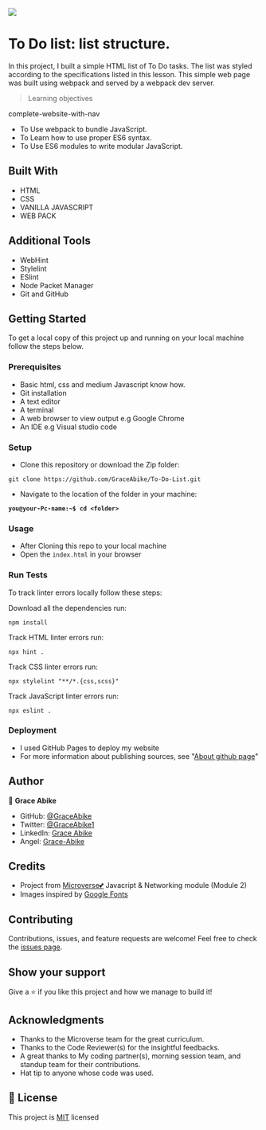 ![](https://img.shields.io/badge/Microverse-blueviolet)

# To Do list: list structure.
In this project, I built a simple HTML list of To Do tasks. The list was styled according to the specifications listed in this lesson. This simple web page was built using webpack and served by a webpack dev server.

> Learning objectives

complete-website-with-nav
- To Use webpack to bundle JavaScript.
- To Learn how to use proper ES6 syntax.
- To Use ES6 modules to write modular JavaScript.


## Built With

- HTML
- CSS
- VANILLA JAVASCRIPT
- WEB PACK

## Additional Tools

- WebHint
- Stylelint
- ESlint
- Node Packet Manager
- Git and GitHub

## Getting Started

To get a local copy of this project up and running on your local machine follow the steps below.

### Prerequisites

- Basic html, css and medium Javascript know how.
- Git installation
- A text editor
- A terminal
- A web browser to view output e.g Google Chrome
- An IDE e.g Visual studio code

### Setup

- Clone this repository or download the Zip folder:

```
git clone https://github.com/GraceAbike/To-Do-List.git
```

- Navigate to the location of the folder in your machine:

**`you@your-Pc-name:~$ cd <folder>`**

### Usage

- After Cloning this repo to your local machine
- Open the `index.html` in your browser

### Run Tests

To track linter errors locally follow these steps:

Download all the dependencies run:

```
npm install
```

Track HTML linter errors run:

```
npx hint .
```

Track CSS linter errors run:

```
npx stylelint "**/*.{css,scss}"
```

Track JavaScript linter errors run:

```
npx eslint .
```

### Deployment

- I used GitHub Pages to deploy my website
- For more information about publishing sources, see "[About github page](https://docs.github.com/en/pages/getting-started-with-github-pages/about-github-pages#publishing-sources-for-github-pages-sites)"


## Author

👤 **Grace Abike**

- GitHub: [@GraceAbike](https://github.com/GraceAbike)
- Twitter: [@GraceAbike1](https://twitter.com/GraceAbike1)
- LinkedIn: [Grace Abike](https://www.linkedin.com/in/grace-abike-02770522a/)
- Angel: [Grace-Abike](https://angel.co/u/grace-abike)
## Credits

- Project from [Microverse💕](https://bit.ly/MicroverseTN) Javacript & Networking module (Module 2)
- Images inspired by [Google Fonts](https://fonts.google.com/)

## Contributing

Contributions, issues, and feature requests are welcome!
Feel free to check the [issues page](https://github.com/GraceAbike/To-Do-List/issues).

## Show your support

Give a ⭐️ if you like this project and how we manage to build it!

## Acknowledgments

- Thanks to the Microverse team for the great curriculum.
- Thanks to the Code Reviewer(s) for the insightful feedbacks.
- A great thanks to My coding partner(s), morning session team, and standup team for their contributions.
- Hat tip to anyone whose code was used.

## 📝 License

This project is [MIT](MIT.md) licensed